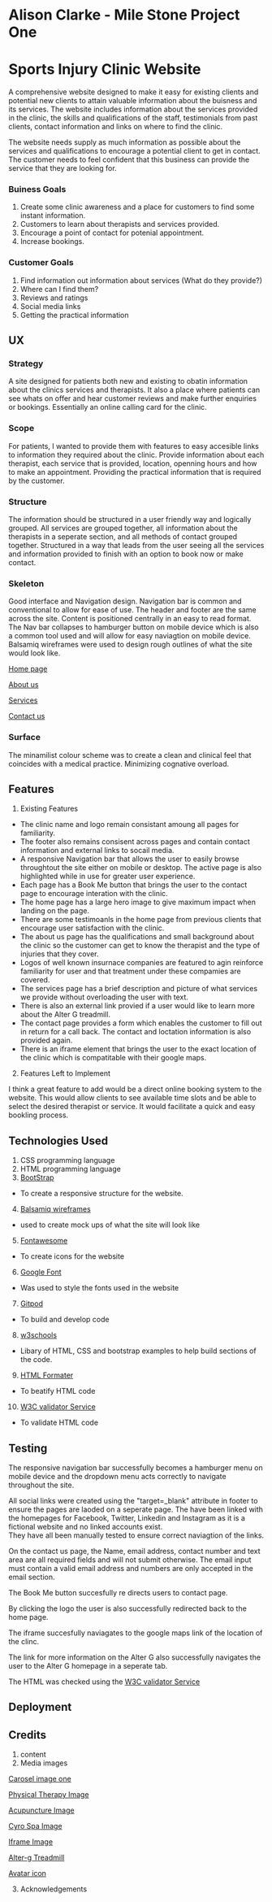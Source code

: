 # Alison Clarke - Mile Stone Project One
# Sports Injury Clinic Website

A comprehensive website designed to make it easy for existing clients and potential new clients to attain valuable information about the buisness and its services. 
The website includes information about the services provided in the clinic, the skills and qualifications of the staff, testimonials from past clients, contact information and links on where to find the clinic. 

The website needs supply as much information as possible about the services and qualifications to encourage a potential client to get in contact.
The customer needs to feel confident that this business can provide the service that they are looking for.


### Buiness Goals
1. Create some clinic awareness and a place for customers to find some instant information.
2. Customers to learn about therapists and services provided.
3. Encourage a point of contact for potenial appointment.
4. Increase bookings.

### Customer Goals
1. Find information out information about services (What do they provide?)
2. Where can I find them? 
3. Reviews and ratings
4. Social media links
5. Getting the practical information


## UX

### Strategy

A site designed for patients both new and existing to obatin information about the clinics services and therapists.
It also a place where patients can see whats on offer and hear customer reviews and make further enquiries or bookings. 
Essentially an online calling card for the clinic.

### Scope

For patients, I wanted to provide them with features to easy accesible links to information they required about the clinic.
Provide information about each therapist, each service that is provided, location, openning hours and how to make an appointment.
Providing the practical information that is required by the customer. 

### Structure

The information should be structured in a user friendly way and logically grouped. All services are grouped together, all information about the therapists in a seperate section, and all methods of contact grouped together.
Structured in a way that leads from the user seeing all the services and information provided to finish with an option to book now or make contact. 

### Skeleton
Good interface and Navigation design. Navigation bar is common and conventional to allow for ease of use. 
The header and footer are the same across the site.
Content is positioned centrally in an easy to read format. 
The Nav bar collapses to hamburger button on mobile device which is also a common tool used and will allow for easy naviagtion on mobile device.
Balsamiq wireframes were used to design rough outlines of what the site would look like.

[Home page](https://github.com/aliclarke206/Milestone_1/blob/b6243fabbf2882f512bd825280447cdb6004b736/wireframes/about-us.png)

[About us](https://github.com/aliclarke206/Milestone_1/blob/b6243fabbf2882f512bd825280447cdb6004b736/wireframes/about-us.png)

[Services](https://github.com/aliclarke206/Milestone_1/blob/b6243fabbf2882f512bd825280447cdb6004b736/wireframes/services.png)

[Contact us](https://github.com/aliclarke206/Milestone_1/blob/b6243fabbf2882f512bd825280447cdb6004b736/wireframes/contact-us.png)

### Surface
The minamilist colour scheme was to create a clean and clinical feel that coincides with a medical practice. Minimizing cognative overload.

## Features


1. Existing Features

* The clinic name and logo remain consistant amoung all pages for familiarity.
* The footer also remains consisent across pages and contain contact information and external links to socail media. 
* A responsive Navigation bar that allows the user to easily browse throughtout the site either on mobile or desktop. The active page is also highlighted while in use for greater user experience.
* Each page has a Book Me button that brings the user to the contact page to encourage interation with the clinic.
* The home page has a large hero image to give maximum impact when landing on the page. 
* There are some testimoanls in the home page from previous clients that encourage user satisfaction with the clinic.
* The about us page has the qualifications and small background about the clinic so the customer can get to know the therapist and the type of injuries that they cover. 
* Logos of well known insurnace companies are featured to agin reinforce familiarity for user and that treatment under these compamies are covered.
* The services page has a brief description and picture of what services we provide without overloading the user with text.
* There is also an external link provied if a user would like to learn more about the Alter G treadmill.
* The contact page provides a form which enables the customer to fill out in return for a call back. The contact and loctation information is also provided again.
* There is an iframe element that brings the user to the exact location of the clinic which is compatitable with their google maps.



2. Features Left to Implement

I think a great feature to add would be a direct online booking system to the website. 
This would allow clients to see available time slots and be able to select the desired therapist or service.
It would facilitate a quick and easy bookling process. 

## Technologies Used
1. CSS programming language
2. HTML programming language
3. [BootStrap](https://getbootstrap.com/)
* To create a responsive structure for the website. 
4. [Balsamiq wireframes](https://balsamiq.com/wireframes/)
* used to create mock ups of what the site will look like
5. [Fontawesome](https://fontawesome.com/)
* To create icons for the website
6. [Google Font](https://fonts.google.com/)
* Was used to style the fonts used in the website
7. [Gitpod](https://gitpod.io/workspaces/)
* To build and develop code
8. [w3schools](w3schools.com)
* Libary of HTML, CSS and bootstrap examples to help build sections of the code.
9. [HTML Formater](https://www.freeformatter.com/html-formatter.html#ad-output)
* To beatify HTML code
10. [W3C validator Service](https://validator.w3.org/#validate_by_input)
* To validate HTML code

## Testing

The  responsive navigation bar successfully becomes a hamburger menu on mobile device and the dropdown menu acts correctly to navigate throughout the site. 

All social links were created using the "target=_blank" attribute in footer to ensure the pages are laoded on a seperate page.
The have been linked with the homepages for Facebook, Twitter, Linkedin and Instagram as it is a fictional website and no linked accounts exist.  
They have all been manually tested to ensure correct naviagtion of the links.

On the contact us page, the Name, email address, contact number and text area are all required fields and will not submit otherwise.
The email input must contain a valid email address and numbers are only accepted in the email section.

The Book Me button succesfully re directs users to contact page. 

By clicking the logo the user is also successfully redirected back to the home page.

The iframe succesfully naviagates to the google maps link of the location of the clinc.

The link for more information on the Alter G also successfully navigates the user to the Alter G homepage in a seperate tab.

The HTML was checked using the [W3C validator Service](https://validator.w3.org/#validate_by_input)
## Deployment

## Credits
1. content 
2. Media 
images

[Carosel image one](http://dundalkphysicaltherapy.com/)

[Physical Therapy Image](https://intermountainhealthcare.org/blogs/topics/live-well/2017/12/pain-in-the-neck-the-benefits-of-physical-therapy-and-knowing-when-you-need-it/)

[Acupuncture Image](https://www.healthline.com/health-news/acupuncture-effective-reducing-indigestion-symptoms)

[Cyro Spa Image](https://www.adverts.ie/healthcare/cryospa-ice-bath-unit/13193285)

[Iframe Image](http://google.ie/maps)

[Alter-g Treadmill](https://fredericksportandspine.com/alter-g-anti-gravity-treadmill/)

[Avatar icon](https://www.flaticon.com/free-icon/avatar_194938)

3. Acknowledgements

